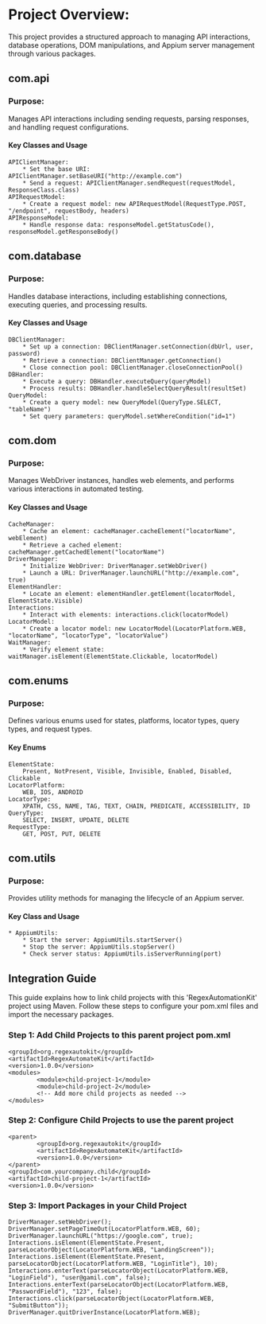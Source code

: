 # Project Overview:

This project provides a structured approach to managing API interactions, database operations, DOM manipulations, and
Appium server management through various packages.

## com.api

### Purpose:

Manages API interactions including sending requests, parsing responses, and handling request configurations.

#### Key Classes and Usage

```
APIClientManager:
    * Set the base URI: APIClientManager.setBaseURI("http://example.com")
    * Send a request: APIClientManager.sendRequest(requestModel, ResponseClass.class)
APIRequestModel:
    * Create a request model: new APIRequestModel(RequestType.POST, "/endpoint", requestBody, headers)
APIResponseModel:
    * Handle response data: responseModel.getStatusCode(), responseModel.getResponseBody()
```

## com.database

### Purpose:

Handles database interactions, including establishing connections, executing queries, and processing results.

#### Key Classes and Usage

```
DBClientManager:
    * Set up a connection: DBClientManager.setConnection(dbUrl, user, password)
    * Retrieve a connection: DBClientManager.getConnection()
    * Close connection pool: DBClientManager.closeConnectionPool()
DBHandler:
    * Execute a query: DBHandler.executeQuery(queryModel)
    * Process results: DBHandler.handleSelectQueryResult(resultSet)
QueryModel:
    * Create a query model: new QueryModel(QueryType.SELECT, "tableName")
    * Set query parameters: queryModel.setWhereCondition("id=1")
```

## com.dom

### Purpose:

Manages WebDriver instances, handles web elements, and performs various interactions in automated testing.

#### Key Classes and Usage

```
CacheManager:
    * Cache an element: cacheManager.cacheElement("locatorName", webElement)
    * Retrieve a cached element: cacheManager.getCachedElement("locatorName")
DriverManager:
    * Initialize WebDriver: DriverManager.setWebDriver()
    * Launch a URL: DriverManager.launchURL("http://example.com", true)
ElementHandler:
    * Locate an element: elementHandler.getElement(locatorModel, ElementState.Visible)
Interactions:
    * Interact with elements: interactions.click(locatorModel)
LocatorModel:
    * Create a locator model: new LocatorModel(LocatorPlatform.WEB, "locatorName", "locatorType", "locatorValue")  
WaitManager:
    * Verify element state: waitManager.isElement(ElementState.Clickable, locatorModel)    
```

## com.enums

### Purpose:

Defines various enums used for states, platforms, locator types, query types, and request types.

#### Key Enums

```
ElementState:
    Present, NotPresent, Visible, Invisible, Enabled, Disabled, Clickable
LocatorPlatform:
    WEB, IOS, ANDROID
LocatorType:
    XPATH, CSS, NAME, TAG, TEXT, CHAIN, PREDICATE, ACCESSIBILITY, ID
QueryType:
    SELECT, INSERT, UPDATE, DELETE
RequestType:
    GET, POST, PUT, DELETE
```

## com.utils

### Purpose:

Provides utility methods for managing the lifecycle of an Appium server.

#### Key Class and Usage

```
* AppiumUtils:
    * Start the server: AppiumUtils.startServer()
    * Stop the server: AppiumUtils.stopServer()
    * Check server status: AppiumUtils.isServerRunning(port)
```

## Integration Guide

This guide explains how to link child projects with this 'RegexAutomationKit' project using Maven. Follow these steps to
configure your pom.xml files and import the necessary packages.

### Step 1: Add Child Projects to this parent project pom.xml

```
<groupId>org.regexautokit</groupId>
<artifactId>RegexAutomateKit</artifactId>
<version>1.0.0</version>
<modules>
        <module>child-project-1</module>
        <module>child-project-2</module>
        <!-- Add more child projects as needed -->
</modules>
```

### Step 2: Configure Child Projects to use the parent project

```
<parent>
        <groupId>org.regexautokit</groupId>
        <artifactId>RegexAutomateKit</artifactId>
        <version>1.0.0</version>
</parent>
<groupId>com.yourcompany.child</groupId>
<artifactId>child-project-1</artifactId>
<version>1.0.0</version>
```

### Step 3: Import Packages in your Child Project

```
DriverManager.setWebDriver();
DriverManager.setPageTimeOut(LocatorPlatform.WEB, 60);
DriverManager.launchURL("https://google.com", true);
Interactions.isElement(ElementState.Present, parseLocatorObject(LocatorPlatform.WEB, "LandingScreen"));
Interactions.isElement(ElementState.Present, parseLocatorObject(LocatorPlatform.WEB, "LoginTitle"), 10);
Interactions.enterText(parseLocatorObject(LocatorPlatform.WEB, "LoginField"), "user@gamil.com", false);
Interactions.enterText(parseLocatorObject(LocatorPlatform.WEB, "PasswordField"), "123", false);
Interactions.click(parseLocatorObject(LocatorPlatform.WEB, "SubmitButton"));
DriverManager.quitDriverInstance(LocatorPlatform.WEB);
```